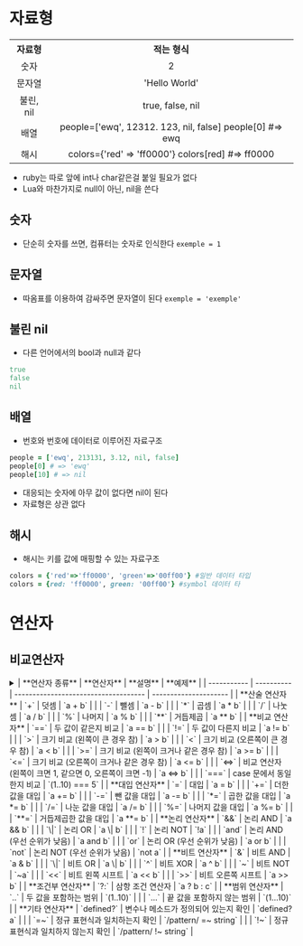 # 자료형

<table style="margin:auto; width: 100%; text-size: 50px">
<tr>
<th style="text-align: center; padding: auto">
자료형
</th>
<th style="text-align: center; padding: auto">
적는 형식
</th>
</tr>
<tr>
<td style="text-align: center; padding: auto">
숫자
</td >
<td style="text-align: center; padding: auto">
2
</td>
</tr>
<tr>
<td style="text-align: center; padding: auto">
문자열
</td>
<td style="text-align: center; padding: auto">
'Hello World'
</td>
</tr>
<tr >
<td style="text-align: center; padding: auto">
불린, nil
</td>
<td style="text-align: center; padding: auto">
true, false, nil
</td>
</tr>
<tr>
<td style="text-align: center; padding: auto">
배열
</td>
<td style="text-align: center; padding: auto">
people=['ewq', 12312. 123, nil, false]
people[0] #=> ewq
</td>
</tr>
<tr>
<td style="text-align: center; padding: auto">
해시
</td>
<td style="text-align: center; padding: auto">
colors={'red' => 'ff0000'}
colors[red] #=> ff0000
</td>
</tr>
</table>

- ruby는 따로 앞에 int나 char같은걸 붙일 필요가 없다
- Lua와 마찬가지로 null이 아닌, nil을 쓴다 
## 숫자
 - 단순히 숫자를 쓰면, 컴퓨터는 숫자로 인식한다
 `exemple = 1`

## 문자열
- 따옴표를 이용하여 감싸주면 문자열이 된다
`exemple = 'exemple'`

## 불린 nil

- 다른 언어에서의 bool과 null과 같다
```ruby
true
false
nil
```

## 배열

- 번호와 번호에 데이터로 이루어진 자료구조

```ruby
people = ['ewq', 213131, 3.12, nil, false]
people[0] # => 'ewq'
people[10] # => nil
```
- 대응되는 숫자에 아무 값이 없다면 nil이 된다
- 자료형은 상관 없다

## 해시

- 해시는 키를 값에 매핑할 수 있는 자료구조 

```ruby
colors = {'red'=>'ff0000', 'green'=>'00ff00'} #일반 데이터 타입
colors = {red: 'ff0000', green: '00ff00'} #symbol 데이터 타
```
# 연산자

## 비교연산자

<details>

<summary>
| **연산자 종류**  | **연산자**    | **설명**                               | **예제**                |
| ----------- | ---------- | ------------------------------------ | --------------------- |
| **산술 연산자**  | `+`        | 덧셈                                   | `a + b`               |
|             | `-`        | 뺄셈                                   | `a - b`               |
|             | `*`        | 곱셈                                   | `a * b`               |
|             | `/`        | 나눗셈                                  | `a / b`               |
|             | `%`        | 나머지                                  | `a % b`               |
|             | `**`       | 거듭제곱                                 | `a ** b`              |
| **비교 연산자**  | `==`       | 두 값이 같은지 비교                          | `a == b`              |
|             | `!=`       | 두 값이 다른지 비교                          | `a != b`              |
|             | `>`        | 크기 비교 (왼쪽이 큰 경우 참)                   | `a > b`               |
|             | `<`        | 크기 비교 (오른쪽이 큰 경우 참)                  | `a < b`               |
|             | `>=`       | 크기 비교 (왼쪽이 크거나 같은 경우 참)              | `a >= b`              |
|             | `<=`       | 크기 비교 (오른쪽이 크거나 같은 경우 참)             | `a <= b`              |
|             | `<=>`      | 비교 연산자 (왼쪽이 크면 1, 같으면 0, 오른쪽이 크면 -1) | `a <=> b`             |
|             | `===`      | case 문에서 동일한지 비교                     | `(1..10) === 5`       |
| **대입 연산자**  | `=`        | 대입                                   | `a = b`               |
|             | `+=`       | 더한 값을 대입                             | `a += b`              |
|             | `-=`       | 뺀 값을 대입                              | `a -= b`              |
|             | `*=`       | 곱한 값을 대입                             | `a *= b`              |
|             | `/=`       | 나눈 값을 대입                             | `a /= b`              |
|             | `%=`       | 나머지 값을 대입                            | `a %= b`              |
|             | `**=`      | 거듭제곱한 값을 대입                          | `a **= b`             |
| **논리 연산자**  | `&&`       | 논리 AND                               | `a && b`              |
|             | `\|`       | 논리 OR                                | `a \| b`              |
|             | `!`        | 논리 NOT                               | `!a`                  |
|             | `and`      | 논리 AND (우선 순위가 낮음)                   | `a and b`             |
|             | `or`       | 논리 OR (우선 순위가 낮음)                    | `a or b`              |
|             | `not`      | 논리 NOT (우선 순위가 낮음)                   | `not a`               |
| **비트 연산자**  | `&`        | 비트 AND                               | `a & b`               |
|             | `\|`       | 비트 OR                                | `a \| b`              |
|             | `^`        | 비트 XOR                               | `a ^ b`               |
|             | `~`        | 비트 NOT                               | `~a`                  |
|             | `<<`       | 비트 왼쪽 시프트                            | `a << b`              |
|             | `>>`       | 비트 오른쪽 시프트                           | `a >> b`              |
| **조건부 연산자** | `?:`       | 삼항 조건 연산자                            | `a ? b : c`           |
| **범위 연산자**  | `..`       | 두 값을 포함하는 범위                         | `(1..10)`             |
|             | `...`      | 끝 값을 포함하지 않는 범위                      | `(1...10)`            |
| **기타 연산자**  | `defined?` | 변수나 메소드가 정의되어 있는지 확인                 | `defined? a`          |
|             | `=~`       | 정규 표현식과 일치하는지 확인                     | `/pattern/ =~ string` |
|             | `!~`       | 정규 표현식과 일치하지 않는지 확인                  | `/pattern/ !~ string` |
</summary>
</details>
